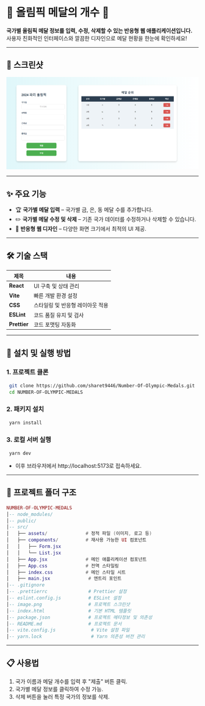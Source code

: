 # 🏅 **올림픽 메달의 개수** 🏅

**국가별 올림픽 메달 정보를 입력, 수정, 삭제할 수 있는 반응형 웹 애플리케이션입니다.**  
사용자 친화적인 인터페이스와 깔끔한 디자인으로 메달 현황을 한눈에 확인하세요!

---

## 📸 **스크린샷**

<p align="center"> <img src="image.png" alt="올림픽 메달 프로젝트 이미지" width="600"> </p>

---

## ✨ **주요 기능**

- 🏆 **국가별 메달 입력** – 국가별 금, 은, 동 메달 수를 추가합니다.
- ✏️ **국가별 메달 수정 및 삭제** – 기존 국가 데이터를 수정하거나 삭제할 수 있습니다.
- 📱 **반응형 웹 디자인** – 다양한 화면 크기에서 최적의 UI 제공.

---

## 🛠 **기술 스택**

| 제목         | 내용                             |
| ------------ | -------------------------------- |
| **React**    | UI 구축 및 상태 관리             |
| **Vite**     | 빠른 개발 환경 설정              |
| **CSS**      | 스타일링 및 반응형 레이아웃 적용 |
| **ESLint**   | 코드 품질 유지 및 검사           |
| **Prettier** | 코드 포맷팅 자동화               |

---

## 🚀 **설치 및 실행 방법**

### 1. 프로젝트 클론

```bash
 git clone https://github.com/sharet9446/Number-Of-Olympic-Medals.git
 cd NUMBER-OF-OLYMPIC-MEDALS
```

### 2. 패키지 설치

```bash
 yarn install
```

### 3. 로컬 서버 실행

```bash
 yarn dev
```

- 이후 브라우저에서 http://localhost:5173로 접속하세요.

---

## 📂 **프로젝트 폴더 구조**

```lua
NUMBER-OF-OLYMPIC-MEDALS
│-- node_modules/
│-- public/
│-- src/
│   ├── assets/              # 정적 파일 (이미지, 로고 등)
│   ├── components/          # 재사용 가능한 UI 컴포넌트
│   │   ├── Form.jsx
│   │   └── List.jsx
│   ├── App.jsx              # 메인 애플리케이션 컴포넌트
│   ├── App.css              # 전역 스타일링
│   ├── index.css            # 메인 스타일 시트
│   ├── main.jsx              # 엔트리 포인트
│-- .gitignore
│-- .prettierrc               # Prettier 설정
│-- eslint.config.js          # ESLint 설정
│-- image.png                 # 프로젝트 스크린샷
│-- index.html                # 기본 HTML 템플릿
│-- package.json              # 프로젝트 메타정보 및 의존성
│-- README.md                 # 프로젝트 문서
│-- vite.config.js             # Vite 설정 파일
│-- yarn.lock                  # Yarn 의존성 버전 관리

```

---

## 📋 **사용법**

1.  국가 이름과 메달 개수를 입력 후 "제출" 버튼 클릭.
2.  국가별 메달 정보를 클릭하여 수정 가능.
3.  삭제 버튼을 눌러 특정 국가의 정보를 삭제.
